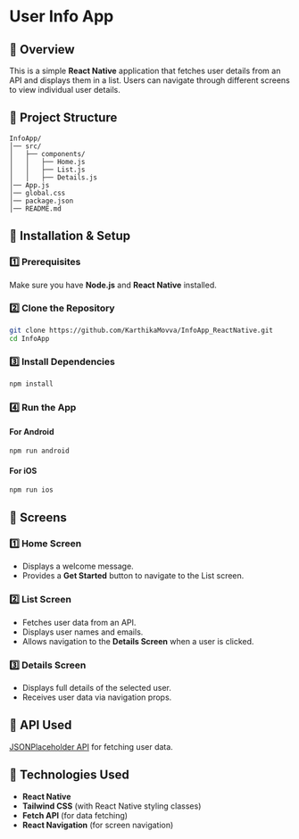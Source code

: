 # User Info App

## 📌 Overview
This is a simple **React Native** application that fetches user details from an API and displays them in a list. Users can navigate through different screens to view individual user details.

## 📂 Project Structure
```
InfoApp/
│── src/
│   ├── components/
│   │   ├── Home.js
│   │   ├── List.js
│   │   ├── Details.js
│── App.js
│── global.css
│── package.json
│── README.md
```

## 🚀 Installation & Setup
### 1️⃣ Prerequisites
Make sure you have **Node.js** and **React Native** installed.

### 2️⃣ Clone the Repository
```sh
git clone https://github.com/KarthikaMovva/InfoApp_ReactNative.git
cd InfoApp
```

### 3️⃣ Install Dependencies
```sh
npm install
```

### 4️⃣ Run the App
#### For Android
```sh
npm run android
```

#### For iOS
```sh
npm run ios
```

## 📜 Screens
### 1️⃣ Home Screen
- Displays a welcome message.
- Provides a **Get Started** button to navigate to the List screen.

### 2️⃣ List Screen
- Fetches user data from an API.
- Displays user names and emails.
- Allows navigation to the **Details Screen** when a user is clicked.


### 3️⃣ Details Screen
- Displays full details of the selected user.
- Receives user data via navigation props.

## 📌 API Used
[JSONPlaceholder API](https://jsonplaceholder.typicode.com/users) for fetching user data.

## 📌 Technologies Used
- **React Native**
- **Tailwind CSS** (with React Native styling classes)
- **Fetch API** (for data fetching)
- **React Navigation** (for screen navigation)

